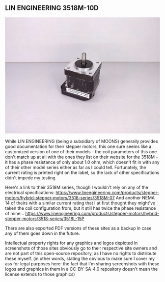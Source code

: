 ## LIN ENGINEERING 3518M-10D

![image of a stepper motor](https://github.com/ChronicMechatronic/Stepper-motor-benchmarking/blob/main/LIN%20ENGINEERING%203518M-10D/(8)%20LIN%20ENGINEERING%203518M.jpg)

While LIN ENGINEERING (being a subsidiary of MOONS) generally provides good documentation for their stepper motors, this one sure seems like a customized version of one of their models - the coil parameters of this one don't match up at all with the ones they list on their website for the 3518M - it has a phase resistance of only about 1.0 ohm, which doesn't fit in with any of their other model series either as far as I could tell. Fortunately, the current rating is printed right on the label, so the lack of other specifications didn't impede my testing.

Here's a link to their 3518M series, though I wouldn't rely on any of the electrical specifications: https://www.linengineering.com/products/stepper-motors/hybrid-stepper-motors/3518-series/3518M-07
And another NEMA 14 of theirs with a similar current rating that I at first thought they might've taken the coil configuration from, but it still has twice the phase resistance of mine... https://www.linengineering.com/products/stepper-motors/hybrid-stepper-motors/3518-series/3518L-15P

There are also exported PDF versions of these sites as a backup in case any of them goes down in the future.

Intellectual property rights for any graphics and logos depicted in screenshots of those sites obviously go to their respective site owners and are not part of this open-source repository, as I have no rights to distribute these myself. (in other words, stating the obvious to make sure I cover my ass for legal purposes here: the fact that I'm sharing screenshots with these logos and graphics in them in a CC-BY-SA-4.0 repository doesn't mean the license extends to those graphics)
